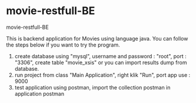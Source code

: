 # movie-restfull-BE
movie-restfull-BE

This is backend application for Movies using language java. You can follow the steps below if you want to try the program.

1. create database using "mysql", username and password : "root", port : "3306", create table "movie_xsis" or you can import results dump from database.
2. run project from class "Main Application", right klik "Run", port app use : 9000
3. test application using postman, import the collection postman in application postman

